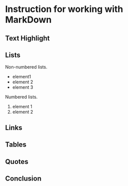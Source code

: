 # Instruction for working with MarkDown

## Text Highlight

## Lists

Non-numbered lists.
* element1 
* element 2
* element 3

Numbered lists.
1. element 1 
2. element 2

## Links

## Tables

## Quotes

## Conclusion